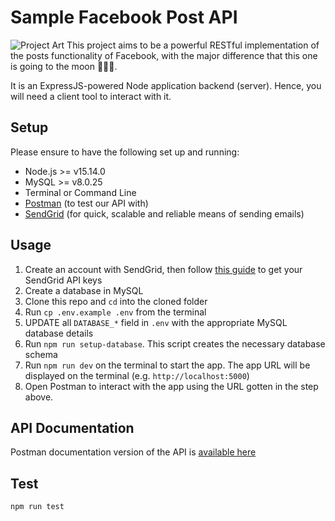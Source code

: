 # Sample Facebook Post API

![Project Art](https://banners.beyondco.de/Sample%20Facebook%20Post%20API.png?theme=light&packageManager=&packageName=A+RESTful+API+that+minimally+mimics+Facebook%27s+post+functionality.&pattern=architect&style=style_1&description=&md=1&showWatermark=1&fontSize=100px&images=speakerphone) This project aims to be a powerful RESTful implementation of the posts functionality of Facebook, with the major difference that this one is going to the moon 🚀🚀🚀.

It is an ExpressJS-powered Node application backend (server). Hence, you will need a client tool to interact with it.

## Setup

Please ensure to have the following set up and running:

- Node.js >= v15.14.0
- MySQL >= v8.0.25
- Terminal or Command Line
- [Postman](https://www.postman.com/downloads/) (to test our API with)
- [SendGrid](https://sendgrid.com) (for quick, scalable and reliable means of sending emails)

## Usage

1. Create an account with SendGrid, then follow [this guide](https://sendgrid.com/docs/ui/account-and-settings/api-keys/#creating-an-api-key) to get your SendGrid API keys
2. Create a database in MySQL
3. Clone this repo and `cd` into the cloned folder
4. Run `cp .env.example .env` from the terminal
5. UPDATE all `DATABASE_*` field in `.env` with the appropriate MySQL database details
6. Run `npm run setup-database`. This script creates the necessary database schema
7. Run `npm run dev` on the terminal to start the app. The app URL will be displayed on the terminal (e.g. `http://localhost:5000`)
8. Open Postman to interact with the app using the URL gotten in the step above.

## API Documentation
Postman documentation version of the API is [available here](https://documenter.getpostman.com/view/4254885/TzRa8Q7y)

## Test

`npm run test`
